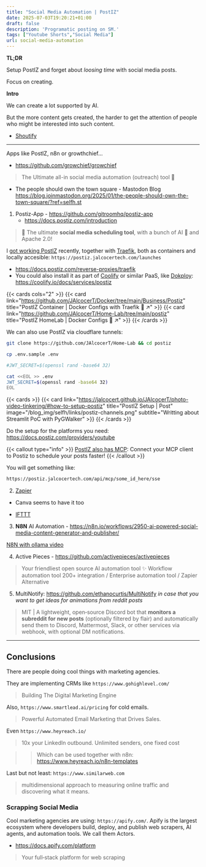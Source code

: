 ```yaml
---
title: "Social Media Automation | PostIZ"
date: 2025-07-03T19:20:21+01:00
draft: false
description: 'Programatic posting on SM.'
tags: ["Youtube Shorts","Social Media"]
url: social-media-automation
---
```



**TL;DR**

Setup PostIZ and forget about *loosing time* with social media posts.

Focus on creating.


**Intro**

We can create a lot supported by AI.

But the more content gets created, the harder to get the attention of people who might be interested into such content.

- [Shoutify](https://github.com/TechSquidTV/Shoutify)


---


Apps like PostIZ, n8n or growthchief...

* https://github.com/growchief/growchief

>  The Ultimate all-in social media automation (outreach) tool 🤖 



* The people should own the town square - Mastodon Blog https://blog.joinmastodon.org/2025/01/the-people-should-own-the-town-square/?ref=selfh.st


1. Postiz-App - https://github.com/gitroomhq/postiz-app
    * https://docs.postiz.com/introduction
    
> 📨 The ultimate **social media scheduling tool**, with a bunch of AI 🤖 and Apache 2.0!

I [got working PostIZ](https://github.com/JAlcocerT/Docker/tree/main/Business/Postiz) recently, together with [Traefik](https://github.com/JAlcocerT/Docker/tree/main/Security/Proxy/Traefik), both as containers and locally accesible: `https://postiz.jalcocertech.com/launches`

* https://docs.postiz.com/reverse-proxies/traefik
* You could also install it as part of [Coolify](https://jalcocert.github.io/JAlcocerT/deploying-software-with-paas-to-servers/#coolify) or similar PaaS, like [Dokploy](https://jalcocert.github.io/JAlcocerT/selfhosted-paas): https://coolify.io/docs/services/postiz


{{< cards cols="2" >}}
  {{< card link="https://github.com/JAlcocerT/Docker/tree/main/Business/Postiz" title="PostIZ Container | Docker Configs with Traefik 🐋 ↗" >}}
  {{< card link="https://github.com/JAlcocerT/Home-Lab/tree/main/postiz" title="PostIZ HomeLab | Docker Configs 🐋 ↗" >}}
{{< /cards >}}

We can also use PostIZ via cloudflare tunnels:

```sh
git clone https://github.com/JAlcocerT/Home-Lab && cd postiz

cp .env.sample .env

#JWT_SECRET=$(openssl rand -base64 32)

cat <<EOL >> .env
JWT_SECRET=$(openssl rand -base64 32)
EOL
```


{{< cards >}}
  {{< card link="https://jalcocert.github.io/JAlcocerT/photo-video-tinkering/#how-to-setup-postiz" title="PostIZ Setup | Post" image="/blog_img/selfh/links/postiz-channels.png" subtitle="Writting about Streamlit PoC with PyGWalker" >}}
{{< /cards >}}

Do the setup for the platforms you need: https://docs.postiz.com/providers/youtube

{{< callout type="info" >}}
[PostIZ also has MCP](https://postiz.jalcocertech.com/settings): Connect your MCP client to Postiz to schedule your posts faster!
{{< /callout >}}

You will get something like:

```txt
https://postiz.jalcocertech.com/api/mcp/some_id_here/sse
```

2. [Zapier](https://zapier.com/app/home)

* Canva seems to have it too

* [IFTTT](https://ifttt.com/plans)

3. **N8N** AI Automation - https://n8n.io/workflows/2950-ai-powered-social-media-content-generator-and-publisher/

[N8N with ollama video](https://www.youtube.com/watch?v=VDuA5xbkEjo)

4. Active Pieces - https://github.com/activepieces/activepieces

> Your friendliest open source AI automation tool ✨ Workflow automation tool 200+ integration / Enterprise automation tool / Zapier Alternative


5. MultiNotify: https://github.com/ethanocurtis/MultiNotify *in case that you want to get ideas for animations from reddit posts*

> MIT | A lightweight, open‑source Discord bot that **monitors a subreddit for new posts** (optionally filtered by flair) and automatically send them to Discord, Mattermost, Slack, or other services via webhook, with optional DM notifications.



---

## Conclusions

There are people doing cool things with marketing agencies.

They are implementing CRMs like `https://www.gohighlevel.com/`

> Building The Digital Marketing Engine

Also, `https://www.smartlead.ai/pricing` for cold emails.

> Powerful Automated Email Marketing that Drives Sales.

Even  `https://www.heyreach.io/`


> 10x your LinkedIn outbound. Unlimited senders, one fixed cost

> > Which can be used together with n8n: https://www.heyreach.io/n8n-templates

Last but not least: `https://www.similarweb.com`

> multidimensional approach to measuring online traffic and discovering what it means. 


### Scrapping Social Media

Cool marketing agencies are using: `https://apify.com/`. Apify is the largest ecosystem where developers build, deploy, and publish web scrapers, AI agents, and automation tools. We call them Actors.

* https://docs.apify.com/platform

> Your full‑stack platform for web scraping